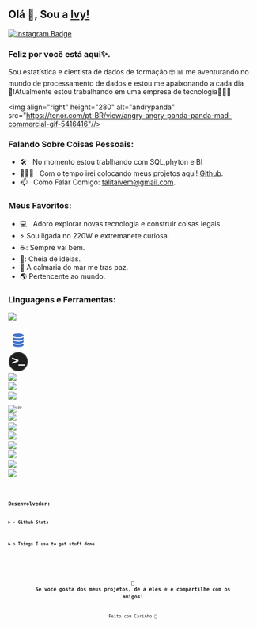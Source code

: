 
## Olá 👋, Sou a [Ivy!](https://github.com/IvyTalita/)




[![Instagram Badge](https://img.shields.io/badge/-Instagram-e4405f?style=flat-square&logo=Instagram&logoColor=white)](https://instagram.com/ivytalita/)




### Feliz por você está aqui✨.



Sou estatística e cientista de dados de formação 🤓 :bar_chart:  me aventurando no mundo de processamento de dados e estou me apaixonando a cada dia :purple_heart:!Atualmente estou trabalhando em uma empresa de tecnologia👨🏻‍💻



<img align="right" height="280" alt="andrypanda" src="https://tenor.com/pt-BR/view/angry-angry-panda-panda-mad-commercial-gif-5416416"//>





### Falando Sobre Coisas Pessoais:



- 🛠 &nbsp; No momento estou trablhando com SQL,phyton e BI
- 👨🏻‍💻 &nbsp; Com o tempo irei colocando meus projetos aqui! [Github](https://github.com/IviTalita/).
- 📫 &nbsp; Como Falar Comigo: talitaivem@gmail.com.



### Meus Favoritos:



- 💻 &nbsp; Adoro explorar novas tecnologia e construir coisas legais.
- :zap: Sou ligada no 220W e extremanete curiosa.
- ☕: Sempre vai bem.
- 🚨: Cheia de ideias.
- :ocean: A calmaria do mar me tras paz.
- :earth_americas: Pertencente ao mundo.




### Linguagens e Ferramentas:

 <code><img height="40" src="https://cdn.jsdelivr.net/gh/devicons/devicon/icons/linux/linux-original.svg" />  
 <code><img height="40" src="https://raw.githubusercontent.com/github/explore/80688e429a7d4ef2fca1e82350fe8e3517d3494d/topics/sql/sql.png" alt="sql"></code>
 <code><img height="40" src="https://raw.githubusercontent.com/github/explore/80688e429a7d4ef2fca1e82350fe8e3517d3494d/topics/terminal/terminal.png" alt="terminal"></code>
 <code><img height="40" src="https://cdn.jsdelivr.net/gh/devicons/devicon/icons/postgresql/postgresql-original.svg" />
 <code><img height="40" src="https://cdn.jsdelivr.net/gh/devicons/devicon/icons/jenkins/jenkins-original.svg" />
 <code><img height="40" src="https://cdn.jsdelivr.net/gh/devicons/devicon/icons/python/python-original.svg" />
 <code><img height="40" src="https://img.icons8.com/color/512/power-bi.png" alt="cpp"/>
 <code><img height="40" src="https://cdn.jsdelivr.net/gh/devicons/devicon/icons/rstudio/rstudio-original.svg" />
 <code><img height="40" src="https://cdn.jsdelivr.net/gh/devicons/devicon/icons/r/r-original.svg" />
 <code><img height="40" src="https://cdn.jsdelivr.net/gh/devicons/devicon/icons/spss/spss-original.svg" />
 <code><img height="40" src="https://cdn.jsdelivr.net/gh/devicons/devicon/icons/c/c-original.svg" />
 <code><img height="40" src="https://cdn.jsdelivr.net/gh/devicons/devicon/icons/figma/figma-original.svg" />
 <code><img height="40" src="https://cdn.jsdelivr.net/gh/devicons/devicon/icons/canva/canva-original.svg" />
 <code><img height="40" src="https://cdn.jsdelivr.net/gh/devicons/devicon/icons/github/github-original.svg" />
  
  




### Desenvolvedor:



<details>    
  <summary><b>⚡ Github Stats</b></summary>



 <br />
  <img height="250em" src="https://github-readme-stats.vercel.app/api?username=IvyTalita&show_icons=true&theme=discord_old_blurple&include_all_commits=true&count_private=true"/>
  <img height="250em" src="https://github-readme-stats.vercel.app/api/top-langs/?username=IvyTalita&layout=compact&langs_count=7&theme=discord_old_blurple"/>



</details>

<details>    
  <br />
  <summary><b>⚙️ Things I use to get stuff done</b></summary>
      <ul>
          <li><b>OS:</b> Ubuntu 22.04</li>
          <li><b>Browser: </b> Firefox Web Browser</li>
        <li><b>Code Editor:</b> VSCode - The best editor out there.</li>
        <li><b>To Stay Updated:</b> Instagram.</li>
        <br />
    </ul>    
</details>




<div align="center">



### 💙 Se você gosta dos meus projetos, dê a eles ⭐ e compartilhe com os amigos!


Feito com Carinho 💙



</div>
